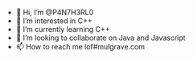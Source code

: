 - 👋 Hi, I’m @P4N7H3RL0
- 👀 I’m interested in C++
- 🌱 I’m currently learning C++
- 💞️ I’m looking to collaborate on Java and Javascript
- 📫 How to reach me lof#mulgrave.com

<!---
P4N7H3RL0/P4N7H3RL0 is a ✨ special ✨ repository because its `README.md` (this file) appears on your GitHub profile.
You can click the Preview link to take a look at your changes.
--->
